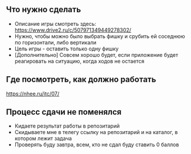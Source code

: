 ## Что нужно сделать

 * Описание игры смотреть здесь: https://www.drive2.ru/c/507971349449278302/
 * Нужно, чтобы можно было выбрать фишку и срубить ей соседнюю по горизонтали, либо вертикали
 * Цель игры - оставить только одну фишку
 * [Дополнительно] Совсем хорошо будет, если приложение будет реагировать на ситуацию, когда ходов не остается

## Где посмотреть, как должно работать

 https://nhee.ru/itc/07/

## Процесс сдачи не поменялся

 * Кидаете результат работы в репозитарий
 * Скидываете мне в телегу ссылку на репозитарий и на каталог, в котором лежит задача
 * Проверять буду завтра, всем, кто не сдал буду ставить 0 баллов
